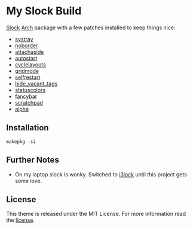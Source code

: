 # My Slock Build

[Slock](https://tools.suckless.org/slock/) [Arch](https://www.archlinux.org/) package with a few patches installed to keep things nice:

+ [systray](https://dwm.suckless.org/patches/systray/)
+ [noborder](https://dwm.suckless.org/patches/noborder/)
+ [attachaside](https://dwm.suckless.org/patches/attachaside)
+ [autostart](https://dwm.suckless.org/patches/autostart/)
+ [cyclelayouts](https://dwm.suckless.org/patches/cyclelayouts/)
+ [gridmode](https://dwm.suckless.org/patches/gridmode/)
+ [selfrestart](https://dwm.suckless.org/patches/selfrestart/)
+ [hide_vacant_tags](https://dwm.suckless.org/patches/hide_vacant_tags/)
+ [statuscolors](https://dwm.suckless.org/patches/statuscolors/)
+ [fancybar](https://dwm.suckless.org/patches/fancybar/)
+ [scratchpad](https://dwm.suckless.org/patches/scratchpad/)
+ [alpha](https://dwm.suckless.org/patches/alpha/)

## Installation

```
makepkg -si
```

## Further Notes

* On my laptop slock is wonky. Switched to [i3lock](https://i3wm.org/i3lock/) until this project gets some love.

## License

This theme is released under the MIT License. For more information read the [license][license].

[license]: https://github.com/alrayyes/slock/blob/master/LICENSE.md

